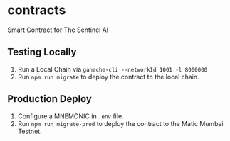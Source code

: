 # contracts
Smart Contract for The Sentinel AI


## Testing Locally

1. Run a Local Chain via `ganache-cli --networkId 1001 -l 8000000`
2. Run `npm run migrate` to deploy the contract to the local chain.

## Production Deploy

1. Configure a MNEMONIC in `.env` file.
2. Run `npm run migrate-prod` to deploy the contract to the Matic Mumbai Testnet.
